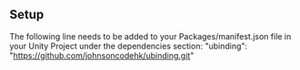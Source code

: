 ## Setup

The following line needs to be added to your Packages/manifest.json file in your Unity Project under the dependencies section: "ubinding": "https://github.com/johnsoncodehk/ubinding.git"
